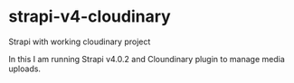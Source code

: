# strapi-v4-cloudinary
Strapi with working cloudinary project

In this I am running Strapi v4.0.2 and Cloundinary plugin to manage media uploads.
